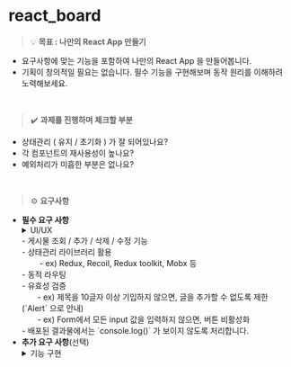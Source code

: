 # react_board


>💡 **목표 : 나만의 React App 만들기**

- 요구사항에 맞는 기능을 포함하여 나만의 React App 을 만들어봅니다.
- 기획이 창의적일 필요는 없습니다. 필수 기능을 구현해보며 동작 원리를 이해하려 노력해보세요.
<br/>

>✔️ **과제를 진행하며 체크할 부분**
- 상태관리 ( 유지 / 초기화 ) 가 잘 되어있나요?
- 각 컴포넌트의 재사용성이 높나요?
- 예외처리가 미흡한 부분은 없나요?
<br/>

>⚙️ **요구사항**


- **필수 요구 사항**
  <details>
  <summary>UI/UX</summary>
  - 기능의 UX를 고려해서 UI를 자유롭게 구성해보세요. <br/>
  - 요구사항에 없어도 만들고 싶은 기능이 있다면 OK!
  </details>
  - 게시물 조회 / 추가 / 삭제 / 수정 기능<br/>
  - 상태관리 라이브러리 활용<br/>
     &nbsp; &nbsp; &nbsp; &nbsp; - ex) Redux, Recoil, Redux toolkit, Mobx 등<br/>
  - 동적 라우팅<br/>
  - 유효성 검증<br/>
      &nbsp; &nbsp; &nbsp; &nbsp;- ex) 제목을 10글자 이상 기입하지 않으면, 글을 추가할 수 없도록 제한(`Alert` 으로 안내)<br/>
      &nbsp; &nbsp; &nbsp; &nbsp;- ex) Form에서 모든 input 값을 입력하지 않으면, 버튼 비활성화<br/>
  - 배포된 결과물에서는 `console.log()` 가 보이지 않도록 처리합니다.<br/>
  </details>
- **추가 요구 사항**(선택)
    <details>
    <summary>기능 구현</summary>
    - 로그인/회원가입 기능<br/>
    - 1개 이상의 `Custom Hook`<br/>
    - 버튼 컴포넌트 1개로 모든 버튼을 구현하세요. 모든 스타일과 기능을 적용할 수 있는 만능 버튼을 만들어봅니다.<br/>
    </details>
